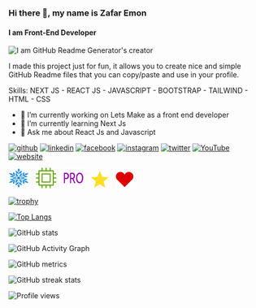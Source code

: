### Hi there 👋, my name is Zafar Emon
#### I am Front-End Developer
![I am GitHub Readme Generator's creator](https://pbs.twimg.com/profile_banners/1120668899383619585/1655994287/1080x360)

I made this project just for fun, it allows you to create nice and simple GitHub Readme files that you can copy/paste and use in your profile.

Skills: NEXT JS - REACT JS - JAVASCRIPT - BOOTSTRAP - TAILWIND - HTML - CSS

- 🔭 I’m currently working on Lets Make as a front end developer 
- 🌱 I’m currently learning Next Js 
- 💬 Ask me about React Js and Javascript 


[<img src='https://cdn.jsdelivr.net/npm/simple-icons@3.0.1/icons/github.svg' alt='github' height='40'>](https://github.com/zafaremon20)  [<img src='https://cdn.jsdelivr.net/npm/simple-icons@3.0.1/icons/linkedin.svg' alt='linkedin' height='40'>](https://www.linkedin.com/in/zafaremon/)  [<img src='https://cdn.jsdelivr.net/npm/simple-icons@3.0.1/icons/facebook.svg' alt='facebook' height='40'>](https://www.facebook.com/abuzafaremon)  [<img src='https://cdn.jsdelivr.net/npm/simple-icons@3.0.1/icons/instagram.svg' alt='instagram' height='40'>](https://www.instagram.com/abuzafaremon/)  [<img src='https://cdn.jsdelivr.net/npm/simple-icons@3.0.1/icons/twitter.svg' alt='twitter' height='40'>](https://twitter.com/abuzafaremon)  [<img src='https://cdn.jsdelivr.net/npm/simple-icons@3.0.1/icons/youtube.svg' alt='YouTube' height='40'>](https://www.youtube.com/channel/zafaremon)  [<img src='https://cdn.jsdelivr.net/npm/simple-icons@3.0.1/icons/icloud.svg' alt='website' height='40'>](https://zafaremon.netlify.app)  

<a href='https://archiveprogram.github.com/'><img src='https://raw.githubusercontent.com/acervenky/animated-github-badges/master/assets/acbadge.gif' width='40' height='40'></a> <a href='https://docs.github.com/en/developers'><img src='https://raw.githubusercontent.com/acervenky/animated-github-badges/master/assets/devbadge.gif' width='40' height='40'></a> <a href='https://github.com/pricing'><img src='https://raw.githubusercontent.com/acervenky/animated-github-badges/master/assets/pro.gif' width='40' height='40'></a> <a href='https://stars.github.com/'><img src='https://raw.githubusercontent.com/acervenky/animated-github-badges/master/assets/starbadge.gif' width='35' height='35'></a> <a href='https://docs.github.com/en/github/supporting-the-open-source-community-with-github-sponsors'><img src='https://raw.githubusercontent.com/acervenky/animated-github-badges/master/assets/sponsorbadge.gif' width='35' height='35'></a> 

[![trophy](https://github-profile-trophy.vercel.app/?username=zafaremon20)](https://github.com/ryo-ma/github-profile-trophy)

[![Top Langs](https://github-readme-stats.vercel.app/api/top-langs/?username=zafaremon20)](https://github.com/anuraghazra/github-readme-stats)

![GitHub stats](https://github-readme-stats.vercel.app/api?username=zafaremon20&show_icons=true&count_private=true)  

![GitHub Activity Graph](https://activity-graph.herokuapp.com/graph?username=zafaremon20)  

![GitHub metrics](https://metrics.lecoq.io/zafaremon20)  

![GitHub streak stats](https://streak-stats.demolab.com/?user=zafaremon20)  

![Profile views](https://gpvc.arturio.dev/zafaremon20)  
